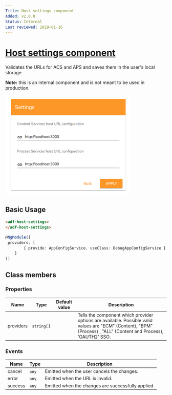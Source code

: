 ```yaml
---
Title: Host settings component
Added: v2.0.0
Status: Internal
Last reviewed: 2019-01-16
---
```


# [Host settings component](../../../lib/core/settings/host-settings.component.ts "Defined in host-settings.component.ts")

Validates the URLs for ACS and APS and saves them in the user's local storage

**Note:** this is an internal component and is not meant to be used in production.

![Host settings](../../docassets/images/host-settings-component.png)

## Basic Usage

```html
<adf-host-settings>
</adf-host-settings>
```

```ts
@NgModule({
 providers: [
        { provide: AppConfigService, useClass: DebugAppConfigService },
    ]
)]
```

## Class members

### Properties

| Name | Type | Default value | Description |
| ---- | ---- | ------------- | ----------- |
| providers | `string[]` |  | Tells the component which provider options are available. Possible valid values are "ECM" (Content), "BPM" (Process) , "ALL" (Content and Process), 'OAUTH2' SSO. |

### Events

| Name | Type | Description |
| ---- | ---- | ----------- |
| cancel | `any` | Emitted when the user cancels the changes. |
| error | `any` | Emitted when the URL is invalid. |
| success | `any` | Emitted when the changes are successfully applied. |
